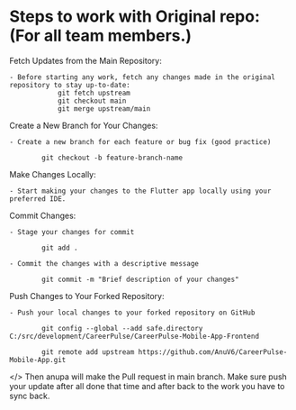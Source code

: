 # Steps to work with Original repo: (For all team members.)

Fetch Updates from the Main Repository:

    - Before starting any work, fetch any changes made in the original repository to stay up-to-date:
                git fetch upstream
                git checkout main
                git merge upstream/main

Create a New Branch for Your Changes:

    - Create a new branch for each feature or bug fix (good practice)
            
            git checkout -b feature-branch-name

Make Changes Locally:

    - Start making your changes to the Flutter app locally using your preferred IDE.

Commit Changes:

    
    - Stage your changes for commit
            
            git add .

    - Commit the changes with a descriptive message

            git commit -m "Brief description of your changes"


Push Changes to Your Forked Repository:

    - Push your local changes to your forked repository on GitHub

            git config --global --add safe.directory C:/src/development/CareerPulse/CareerPulse-Mobile-App-Frontend

            git remote add upstream https://github.com/AnuV6/CareerPulse-Mobile-App.git


</> Then anupa will make the Pull request in main branch. Make sure push your update after all done that time and after back to the work you have to sync back.


    


